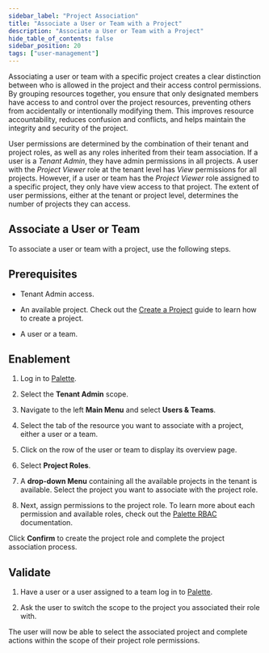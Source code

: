 ```yaml
---
sidebar_label: "Project Association"
title: "Associate a User or Team with a Project"
description: "Associate a User or Team with a Project"
hide_table_of_contents: false
sidebar_position: 20
tags: ["user-management"]
---
```


Associating a user or team with a specific project creates a clear distinction between who is allowed in the project and
their access control permissions. By grouping resources together, you ensure that only designated members have access to
and control over the project resources, preventing others from accidentally or intentionally modifying them. This
improves resource accountability, reduces confusion and conflicts, and helps maintain the integrity and security of the
project.

User permissions are determined by the combination of their tenant and project roles, as well as any roles inherited
from their team association. If a user is a _Tenant Admin_, they have admin permissions in all projects. A user with the
_Project Viewer_ role at the tenant level has _View_ permissions for all projects. However, if a user or team has the
_Project Viewer_ role assigned to a specific project, they only have view access to that project. The extent of user
permissions, either at the tenant or project level, determines the number of projects they can access.

## Associate a User or Team

To associate a user or team with a project, use the following steps.

## Prerequisites

- Tenant Admin access.

- An available project. Check out the [Create a Project](../projects.md) guide to learn how to create a project.

- A user or a team.

## Enablement

1. Log in to [Palette](https://console.spectrocloud.com).

2. Select the **Tenant Admin** scope.

3. Navigate to the left **Main Menu** and select **Users & Teams**.

4. Select the tab of the resource you want to associate with a project, either a user or a team.

5. Click on the row of the user or team to display its overview page.

6. Select **Project Roles**.

7. A **drop-down Menu** containing all the available projects in the tenant is available. Select the project you want to
   associate with the project role.

8. Next, assign permissions to the project role. To learn more about each permission and available roles, check out the
   [Palette RBAC](palette-rbac/palette-rbac.md) documentation.

Click **Confirm** to create the project role and complete the project association process.

## Validate

1. Have a user or a user assigned to a team log in to [Palette](https://console.spectrocloud.com).

2. Ask the user to switch the scope to the project you associated their role with.

The user will now be able to select the associated project and complete actions within the scope of their project role
permissions.

<br />
